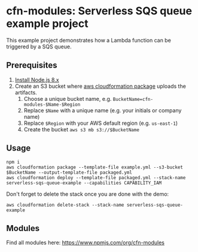 # cfn-modules: Serverless SQS queue example project

This example project demonstrates how a Lambda function can be triggered by a SQS queue.

## Prerequisites

1. [Install Node.js 8.x](https://nodejs.org/)
2. Create an S3 bucket where [aws cloudformation package](https://docs.aws.amazon.com/cli/latest/reference/cloudformation/package.html) uploads the artifacts.
    1. Choose a unique bucket name, e.g. `BucketName=cfn-modules-$Name-$Region`
    2. Replace `$Name` with a unique name (e.g. your initials or company name)
    3. Replace `$Region` with your AWS default region (e.g. `us-east-1`)
    4. Create the bucket `aws s3 mb s3://$BucketName`

## Usage

```
npm i
aws cloudformation package --template-file example.yml --s3-bucket $BucketName --output-template-file packaged.yml
aws cloudformation deploy --template-file packaged.yml --stack-name serverless-sqs-queue-example --capabilities CAPABILITY_IAM
```

Don't forget to delete the stack once you are done with the demo:

```
aws cloudformation delete-stack --stack-name serverless-sqs-queue-example
```

## Modules

Find all modules here: https://www.npmjs.com/org/cfn-modules
